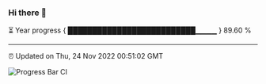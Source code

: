 ### Hi there 👋

⏳ Year progress { ██████████████████████████▁▁▁▁ } 89.60 %

---

⏰ Updated on Thu, 24 Nov 2022 00:51:02 GMT

![Progress Bar CI](https://github.com/Shyam-Makwana/GitHub-Actions-Demo/workflows/Progress%20Bar%20CI/badge.svg)
